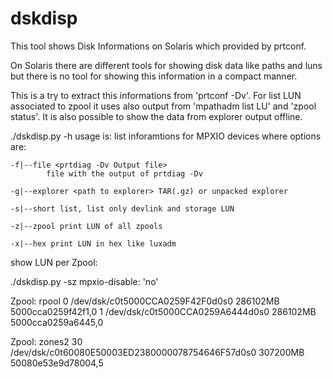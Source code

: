 dskdisp
=======

This tool shows Disk Informations on Solaris which provided by prtconf.

On Solaris there are different tools for showing disk data like paths and luns
but there is no tool for showing this information in a compact manner.

This is a try to extract this informations from 'prtconf -Dv'. For list LUN associated to zpool it uses also output from 'mpathadm list LU' and 'zpool status'. It is also possible to show the data from explorer output offline.

 ./dskdisp.py -h
 usage is:
 list inforamtions for MPXIO devices
 where options are:

    -f|--file <prtdiag -Dv Output file>
            file with the output of prtdiag -Dv

    -g|--explorer <path to explorer> TAR(.gz) or unpacked explorer

    -s|--short list, list only devlink and storage LUN

    -z|--zpool print LUN of all zpools

    -x|--hex print LUN in hex like luxadm

show LUN per Zpool:

 ./dskdisp.py -sz
mpxio-disable: 'no'

Zpool:  rpool
  0  /dev/dsk/c0t5000CCA0259F42F0d0s0                        286102MB   5000cca0259f42f1,0
  1  /dev/dsk/c0t5000CCA0259A6444d0s0                        286102MB   5000cca0259a6445,0

Zpool:  zones2
 30  /dev/dsk/c0t60080E50003ED2380000078754646F57d0s0        307200MB   50080e53e9d78004,5

